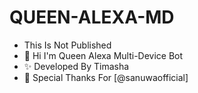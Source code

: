# QUEEN-ALEXA-MD
- This Is Not Published
- 👋 Hi I'm Queen Alexa Multi-Device Bot
- ✨ Developed By Timasha
- 👏 Special Thanks For [@sanuwaofficial]
